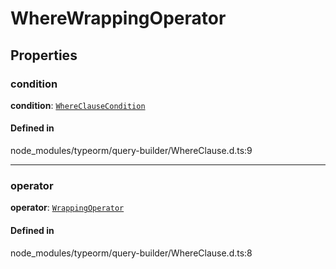 # WhereWrappingOperator

## Properties

### condition

 **condition**: [`WhereClauseCondition`](../index.md#whereclausecondition)

#### Defined in

node_modules/typeorm/query-builder/WhereClause.d.ts:9

___

### operator

 **operator**: [`WrappingOperator`](../index.md#wrappingoperator)

#### Defined in

node_modules/typeorm/query-builder/WhereClause.d.ts:8
